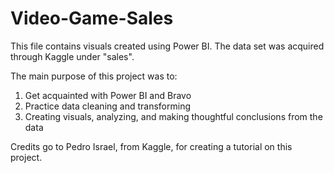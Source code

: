 # Video-Game-Sales

This file contains visuals created using Power BI. The data set was acquired through Kaggle under "sales".

The main purpose of this project was to:

1) Get acquainted with Power BI and Bravo
2) Practice data cleaning and transforming
3) Creating visuals, analyzing, and making thoughtful conclusions from the data

Credits go to Pedro Israel, from Kaggle, for creating a tutorial on this project.
